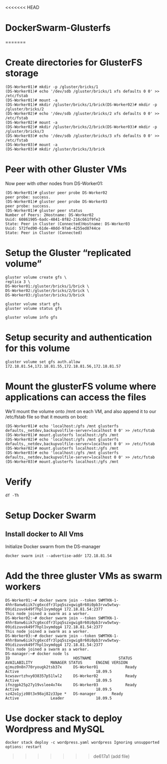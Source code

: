 <<<<<<< HEAD
# DockerSwarm-Glusterfs
=======
# Create directories for GlusterFS storage

```
(DS-Worker01)# mkdir -p /gluster/bricks/1
(DS-Worker01)# echo '/dev/sdb /gluster/bricks/1 xfs defaults 0 0' >> /etc/fstab
(DS-Worker01)# mount -a
(DS-Worker01)# mkdir /gluster/bricks/1/brick(DS-Worker02)# mkdir -p /gluster/bricks/2
(DS-Worker02)# echo '/dev/sdb /gluster/bricks/2 xfs defaults 0 0' >> /etc/fstab
(DS-Worker02)# mount -a
(DS-Worker02)# mkdir /gluster/bricks/2/brick(DS-Worker03)# mkdir -p /gluster/bricks/3
(DS-Worker03)# echo '/dev/sdb /gluster/bricks/3 xfs defaults 0 0' >> /etc/fstab
(DS-Worker03)# mount -a
(DS-Worker03)# mkdir /gluster/bricks/3/brick
```
# Peer with other Gluster VMs

Now peer with other nodes from DS-Worker01:

```
(DS-Worker01)# gluster peer probe DS-Worker02
peer probe: success.
(DS-Worker01)# gluster peer probe DS-Worker03
peer probe: success.
(DS-Worker01)# gluster peer status
Number of Peers: 2Hostname: DS-Worker02
Uuid: 60861905-6adc-4841-8f82-216c661f9fe2
State: Peer in Cluster (Connected)Hostname: DS-Worker03
Uuid: 572fed90-61de-40dd-97a6-4255ed8744ce
State: Peer in Cluster (Connected)
```

# Setup the Gluster “replicated volume”

```
gluster volume create gfs \
replica 3 \
DS-Worker01:/gluster/bricks/1/brick \
DS-Worker02:/gluster/bricks/2/brick \
DS-Worker03:/gluster/bricks/3/brick

gluster volume start gfs
gluster volume status gfs

gluster volume info gfs

```
# Setup security and authentication for this volume

```
gluster volume set gfs auth.allow 172.18.81.54,172.18.81.55,172.18.81.56,172.18.81.57
```

# Mount the glusterFS volume where applications can access the files

We’ll mount the volume onto /mnt on each VM, and also append it to our /etc/fstab file so that it mounts on boot:

```
(DS-Worker01)# echo 'localhost:/gfs /mnt glusterfs defaults,_netdev,backupvolfile-server=localhost 0 0' >> /etc/fstab
(DS-Worker01)# mount.glusterfs localhost:/gfs /mnt
(DS-Worker02)# echo 'localhost:/gfs /mnt glusterfs defaults,_netdev,backupvolfile-server=localhost 0 0' >> /etc/fstab
(DS-Worker02)# mount.glusterfs localhost:/gfs /mnt
(DS-Worker03)# echo 'localhost:/gfs /mnt glusterfs defaults,_netdev,backupvolfile-server=localhost 0 0' >> /etc/fstab
(DS-Worker03)# mount.glusterfs localhost:/gfs /mnt
```

# Verify

```
df -Th
```

# Setup Docker Swarm
## Install docker to All Vms

Initialize Docker swarm from the DS-manager

```
docker swarm init --advertise-addr 172.18.81.54
```
# Add the three gluster VMs as swarm workers

```
DS-Worker01:~# docker swarm join --token SWMTKN-1-4hhr8anw6iik7cg6xcdfr3lpq5szxgwig8r60i0pb3rvw5wtwy-09idizuvok49f7hpl1vymdqg4 172.18.81.54:2377
This node joined a swarm as a worker.
DS-Worker02:~# docker swarm join --token SWMTKN-1-4hhr8anw6iik7cg6xcdfr3lpq5szxgwig8r60i0pb3rvw5wtwy-09idizuvok49f7hpl1vymdqg4 172.18.81.54:2377
This node joined a swarm as a worker.
DS-Worker03:~# docker swarm join --token SWMTKN-1-4hhr8anw6iik7cg6xcdfr3lpq5szxgwig8r60i0pb3rvw5wtwy-09idizuvok49f7hpl1vymdqg4 172.18.81.54:2377
This node joined a swarm as a worker.
DS-manager:~# docker node ls
ID                            HOSTNAME            STATUS              AVAILABILITY        MANAGER STATUS      ENGINE VERSION
qjmuz0n8n770ryougk2tsb37x     DS-Worker01            Ready               Active                                  18.09.5
kcwsavrtzhvy038357p51lwl2     DS-Worker02            Ready               Active                                  18.09.5
ifnzgpk25p27y19vslee4v74x     DS-Worker03            Ready               Active                                  18.09.5
sz42o1yjz08t3x98aj82z33pe *   DS-manager       Ready               Active              Leader              18.09.5
```
# Use docker stack to deploy Wordpress and MySQL

```
docker stack deploy -c wordpress.yaml wordpress Ignoring unsupported options: restart
```
>>>>>>> de617a1 (add file)
